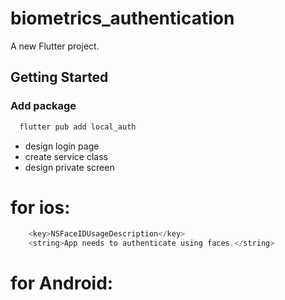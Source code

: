 # biometrics_authentication

A new Flutter project.

## Getting Started

### Add package

```dart
  flutter pub add local_auth
```
- design login page
- create service class
- design private screen


# for ios:

```dart
    <key>NSFaceIDUsageDescription</key>
    <string>App needs to authenticate using faces.</string>
```
# for Android:
